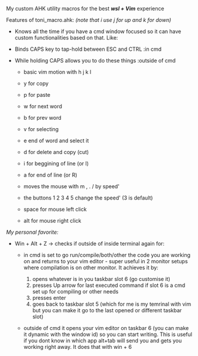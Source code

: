 My custom AHK utility macros for the best ***wsl + Vim*** experience

Features of toni_macro.ahk:
*(note that i use j for up and k for down)*

- Knows all the time if you have a cmd window focused so it can have custom functionalities based on that. Like:

- Binds CAPS key to tap-hold between ESC and CTRL   :in cmd

- While holding CAPS allows you to do these things  :outside of cmd
    - basic vim motion with h j k l
    - y for copy
    - p for paste
    - w for next word
    - b for prev word
    - v for selecting 
    - e end of word and select it
    - d for delete and copy (cut)
    - i for beggining of line (or I)
    - a for end of line (or R)

    - moves the mouse with m , . /  by speed'
    - the buttons 1 2 3 4 5 change the speed' (3 is default)
    - space for mouse left click 
    - alt for mouse right click 

*My personal favorite:*
- Win + Alt + Z     ->      checks if outside of inside terminal again for:
    - in cmd is set to go run/compile/both/other the code you are working on and returns to your vim editor - super useful in 2 monitor setups where compilation is on other monitor. It achieves it by:
        1. opens whatever is in you taskbar slot 6 (go customise it) 
        2. presses Up arrow for last executed command if slot 6 is a cmd set up for compiling or other needs
        3. presses enter
        4. goes back to taskbar slot 5 (which for me is my temrinal with vim but you can make it go to the last opened or different taskbar slot)

    - outside of cmd it opens your vim editor on taskbar 6 (you can make it dynamic with the window id) so you can start writing. This is useful if you dont know in which app alt+tab will send you and gets you working right away. It does that with win + 6
    
